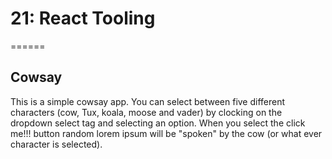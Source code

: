 # 21: React Tooling
======

## Cowsay

This is a simple cowsay app. You can select between five different characters (cow, Tux, koala, moose and vader) by clocking on the dropdown select tag and selecting an option. When you select the click me!!! button random lorem ipsum will be "spoken" by the cow (or what ever character is selected).
